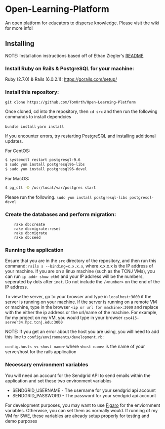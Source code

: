 # Open-Learning-Platform
An open platform for educators to disperse knowledge.  Please visit the wiki for more info!

## Installing
NOTE: Installation instructions based off of Ethan Ziegler's [README](https://github.com/TCNJSwEngg/SE-Rails-starter)

### Install Ruby on Rails & PostgreSQL for your machine:
Ruby (2.7.0) & Rails (6.0.2.1): 
https://gorails.com/setup/

### Install this repository: 

`git clone https://github.com/TomOrth/Open-Learning-Platform`

Once cloned, cd into the repository, then `cd src` and then run the following commands to install dependcies

`bundle install`
`yarn install`

If you encounter errors, try restarting PostgreSQL and installing additional updates.

For CentOS:
```sh
$ systemctl restart postgresql-9.6
$ sudo yum install postgresql96-libs
$ sudo yum install postgresql96-devel
```
For MacOS:
```sh
$ pg_ctl -D /usr/local/var/postgres start
   ```
Please run the following. `sudo yum install postgresql-libs postgresql-devel`

### Create the databases and perform migration:
```
    rake db:create
    rake db:migrate:reset
    rake db:migrate
    rake db:seed
```
### Running the application

Ensure that you are in the `src` directory of the repository, and then run this command: `rails s --binding=x.x.x.x`, where x.x.x.x is the IP address of your machine. If you are on a linux machine (such as the TCNJ VMs), you can run `ip addr show eth0` and your IP address will be the numbers, seperated by dots after `inet`. Do not include the `/<number>` on the end of the IP address.

To view the server, go to your browser and type in `localhost:3000` if the server is running on your machine.  If the server is running on a remote VM or machine, type in the browser `<ip or url for machine>:3000` and replace <ip or url for machine> with the either the ip address or the url/name of the machine. For example, for my project on my VM, you would type in your browser `csc415-server34.hpc.tcnj.edu:3000`

NOTE: If you get an error about the host you are using, you will need to add this line to `config/environments/development.rb`:

`config.hosts << <host name>` where `<host name>` is the name of your server/host for the rails application

### Necessary environment variables
You will need an account for the Sendgrid API to send emails within the application and set these two environment variables

* SENDGRID_USERNAME - The username for your sendgrid api account
* SENDGRID_PASSWORD - The password for your sendgrid api account

For development purposes, you may want to use [Figaro](https://github.com/laserlemon/figaro) for the enviornment variables. Otherwise, you can set them as normally would.
If running of my VM for SWE, these variables are already setup properly for testing and demo purposes
